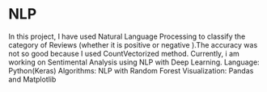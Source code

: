 # NLP
In this project, I have used Natural Language Processing to classify the category of Reviews (whether it is positive or negative ).The accuracy was not so good because I used CountVectorized method. Currently, i am working on Sentimental Analysis using NLP with Deep Learning.
Language: Python(Keras)
Algorithms: NLP with Random Forest
Visualization: Pandas and Matplotlib
